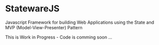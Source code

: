 # StatewareJS
Javascript Framework for building Web Applications using the State and MVP (Model-View-Presenter) Pattern

This is Work in Progress - Code is comming soon ...
